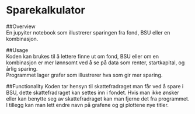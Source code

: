 # Sparekalkulator

##Overview  
En jupyiter notebook som illustrerer sparingen fra fond, BSU eller en kombinasjon.   

##Usage  
Koden kan brukes til å lettere finne ut om fond, BSU eller om en kombinasjon er mer lønnsomt ved å se på data som renter, startkapital, og årlig sparing.  
Programmet lager grafer som illustrerer hva som gir mer sparing.


##Functionality
Koden tar hensyn til skattefradraget man får ved å spare i BSU, dette skattefradraget kan settes inn i fondet. Hvis man ikke ønsker eller kan benytte seg av skattefradraget kan man fjerne det fra programmet. I tillegg kan man lett endre navn på grafene og gi plottene nye titler.
